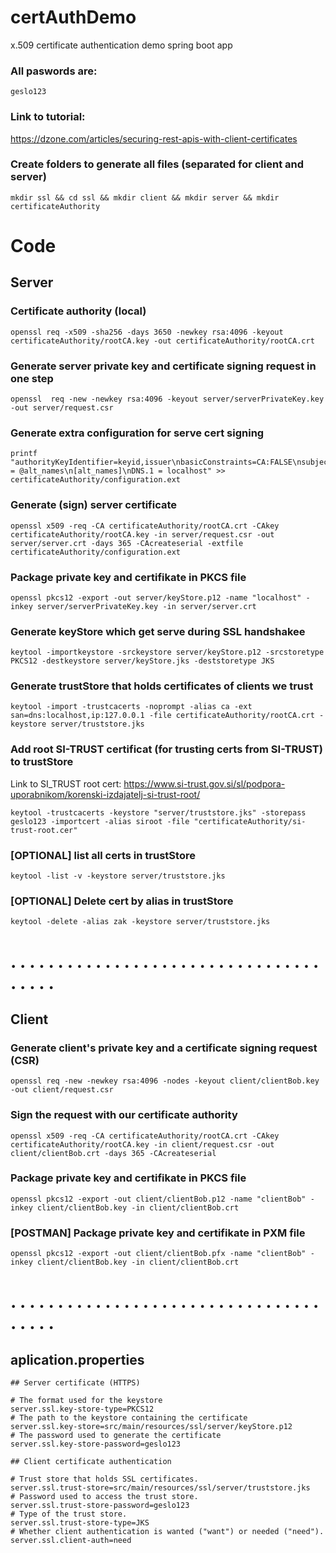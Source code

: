 # certAuthDemo
x.509 certificate authentication demo spring boot app

### All paswords are: 
    geslo123
### Link to tutorial: 
https://dzone.com/articles/securing-rest-apis-with-client-certificates

### Create folders to generate all files (separated for client and server)
    mkdir ssl && cd ssl && mkdir client && mkdir server && mkdir certificateAuthority

# Code

## Server
### Certificate authority (local)
    openssl req -x509 -sha256 -days 3650 -newkey rsa:4096 -keyout certificateAuthority/rootCA.key -out certificateAuthority/rootCA.crt
### Generate server private key and certificate signing request in one step
    openssl  req -new -newkey rsa:4096 -keyout server/serverPrivateKey.key -out server/request.csr
### Generate extra configuration for serve cert signing
    printf "authorityKeyIdentifier=keyid,issuer\nbasicConstraints=CA:FALSE\nsubjectAltName = @alt_names\n[alt_names]\nDNS.1 = localhost" >> certificateAuthority/configuration.ext
### Generate (sign) server certificate
    openssl x509 -req -CA certificateAuthority/rootCA.crt -CAkey certificateAuthority/rootCA.key -in server/request.csr -out server/server.crt -days 365 -CAcreateserial -extfile certificateAuthority/configuration.ext
### Package private key and certifikate in PKCS file
    openssl pkcs12 -export -out server/keyStore.p12 -name "localhost" -inkey server/serverPrivateKey.key -in server/server.crt
### Generate keyStore which get serve during SSL handshakee
    keytool -importkeystore -srckeystore server/keyStore.p12 -srcstoretype PKCS12 -destkeystore server/keyStore.jks -deststoretype JKS
### Generate trustStore that holds certificates of clients we trust
    keytool -import -trustcacerts -noprompt -alias ca -ext san=dns:localhost,ip:127.0.0.1 -file certificateAuthority/rootCA.crt -keystore server/truststore.jks
### Add root SI-TRUST certificat (for trusting certs from SI-TRUST) to trustStore
Link to SI_TRUST root cert: https://www.si-trust.gov.si/sl/podpora-uporabnikom/korenski-izdajatelj-si-trust-root/
    
    keytool -trustcacerts -keystore "server/truststore.jks" -storepass geslo123 -importcert -alias siroot -file "certificateAuthority/si-trust-root.cer"
### [OPTIONAL] list all certs in trustStore
    keytool -list -v -keystore server/truststore.jks
### [OPTIONAL] Delete cert by alias in trustStore
    keytool -delete -alias zak -keystore server/truststore.jks

# . . . . . . . . . . . . . . . . . . . . . . . . . . . . . . . . . . . . . .

## Client
### Generate client's private key and a certificate signing request (CSR)
    openssl req -new -newkey rsa:4096 -nodes -keyout client/clientBob.key -out client/request.csr
### Sign the request with our certificate authority
    openssl x509 -req -CA certificateAuthority/rootCA.crt -CAkey certificateAuthority/rootCA.key -in client/request.csr -out client/clientBob.crt -days 365 -CAcreateserial
### Package private key and certifikate in PKCS file
    openssl pkcs12 -export -out client/clientBob.p12 -name "clientBob" -inkey client/clientBob.key -in client/clientBob.crt
### [POSTMAN] Package private key and certifikate in PXM file
    openssl pkcs12 -export -out client/clientBob.pfx -name "clientBob" -inkey client/clientBob.key -in client/clientBob.crt

# . . . . . . . . . . . . . . . . . . . . . . . . . . . . . . . . . . . . . .

## aplication.properties
```
## Server certificate (HTTPS)

# The format used for the keystore
server.ssl.key-store-type=PKCS12
# The path to the keystore containing the certificate
server.ssl.key-store=src/main/resources/ssl/server/keyStore.p12
# The password used to generate the certificate
server.ssl.key-store-password=geslo123

## Client certificate authentication

# Trust store that holds SSL certificates.
server.ssl.trust-store=src/main/resources/ssl/server/truststore.jks
# Password used to access the trust store.
server.ssl.trust-store-password=geslo123
# Type of the trust store.
server.ssl.trust-store-type=JKS
# Whether client authentication is wanted ("want") or needed ("need").
server.ssl.client-auth=need
```
